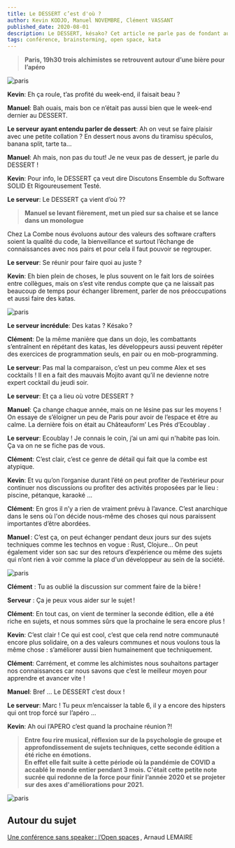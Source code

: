 ```yaml
---
title: Le DESSERT c’est d'où ? 
author: Kevin KODJO, Manuel NOVEMBRE, Clément VASSANT
published_date: 2020-08-01
description: Le DESSERT, késako? Cet article ne parle pas de fondant au chocolat.
tags: conférence, brainstorming, open space, kata
---
```


>**Paris, 19h30 trois alchimistes se retrouvent autour d’une bière pour l’apéro**  

![paris](https://media.giphy.com/media/l41lNsmgu4aLV6YBq/source.gif)

**Kevin**: Eh ça roule, t’as profité du week-end, il faisait beau ? 

**Manuel**: Bah ouais, mais bon ce n’était pas aussi bien que le week-end dernier au DESSERT.

**Le serveur ayant entendu parler de dessert**: Ah on veut se faire plaisir avec une petite collation ? En dessert nous avons du tiramisu spéculos, banana split, tarte ta... 

**Manuel**: Ah mais, non pas du tout! Je ne veux pas de dessert, je parle du DESSERT ! 

**Kevin**: Pour info, le DESSERT ça veut dire Discutons Ensemble du Software SOLID Et Rigoureusement Testé.

**Le serveur**:  Le DESSERT ça vient d’où ?? 

>**Manuel se levant fièrement, met un pied sur sa chaise et se lance dans un monologue**  

Chez La Combe nous évoluons autour des valeurs des software crafters soient la qualité du code, la bienveillance et surtout l’échange de connaissances avec nos pairs et pour cela il faut pouvoir se regrouper. 

**Le serveur**: Se réunir pour faire quoi au juste ? 

**Kevin**: Eh bien plein de choses, le plus souvent on le fait lors de soirées entre collègues, mais on s’est vite rendus compte que ça ne laissait pas beaucoup de temps pour échanger librement, parler de nos préoccupations et aussi faire des katas. 

![paris](/images/2020/08/ledessert/01.jpg)
 
**Le serveur incrédule**: Des katas ? Késako ? 

**Clément**: De la même manière que dans un dojo, les combattants s’entraînent en répétant des katas, les développeurs aussi peuvent répéter des exercices de programmation seuls, en pair ou en mob-programming. 

**Le serveur**: Pas mal la comparaison, c’est un peu comme Alex et ses cocktails ! Il en a fait des mauvais Mojito avant qu’il ne devienne notre expert cocktail du jeudi soir. 

**Le serveur**:  Et ça a lieu où votre DESSERT ? 

**Manuel**: Ça change chaque année, mais on ne lésine pas sur les moyens ! On essaye de s’éloigner un peu de Paris pour avoir de l’espace et être au calme. La dernière fois on était au Châteauform’ Les Prés d’Ecoublay . 

**Le serveur**: Ecoublay ! Je connais le coin, j’ai un ami qui n'habite pas loin. Ça va on ne se fiche pas de vous. 

**Clément**: C’est clair, c’est ce genre de détail qui fait que la combe est atypique.  

**Kevin**: Et vu qu’on l’organise durant l’été on peut profiter de l’extérieur pour continuer nos discussions ou profiter des activités proposées par le lieu : piscine, pétanque, karaoké ... 

**Clément**: En gros il n’y a rien de vraiment prévu à l’avance. C’est anarchique dans le sens où l'on décide nous-même des choses qui nous paraissent importantes d’être abordées. 

**Manuel** : C’est ça, on peut échanger pendant deux jours sur des sujets techniques comme les technos en vogue : Rust, Clojure... On peut également vider son sac sur des retours d’expérience ou même des sujets qui n’ont rien à voir comme la place d'un développeur au sein de la société. 

![paris](/images/2020/08/ledessert/02.jpg)

**Clément** : Tu as oublié la discussion sur comment faire de la bière ! 

**Serveur** : Ça je peux vous aider sur le sujet ! 

**Clément**: En tout cas, on vient de terminer la seconde édition, elle a été riche en sujets, et nous sommes sûrs que la prochaine le sera encore plus ! 

**Kevin**: C’est clair ! Ce qui est cool, c’est que cela rend notre communauté encore plus solidaire, on a des valeurs communes et nous voulons tous la même chose : s’améliorer aussi bien humainement que techniquement. 

**Clément**: Carrément, et comme les alchimistes nous souhaitons partager nos connaissances car nous savons que c’est le meilleur moyen pour apprendre et avancer vite !  

**Manuel**: Bref ... Le DESSERT c’est doux ! 

**Le serveur**:  Marc !  Tu peux m’encaisser la table 6, il y a encore des hipsters qui ont trop forcé sur l’apéro ... 

**Kevin**: Ah oui l’APERO c’est quand la prochaine réunion ?! 

>**Entre fou rire musical, réflexion sur de la psychologie de groupe et approfondissement de sujets techniques, cette seconde édition a été riche en émotions.  
En effet elle fait suite à cette période où la pandémie de COVID a accablé le monde entier pendant 3 mois. 
C'était cette petite note sucrée qui redonne de la force pour finir l’année 2020 et se projeter sur des axes d'améliorations pour 2021.** 

![paris](/images/2020/08/ledessert/03.jpg)

## Autour du sujet  

[Une conférence sans speaker : l’Open spaces](https://medium.com/arpinum/les-conf%C3%A9rences-open-spaces-7a0859757729) , Arnaud LEMAIRE
